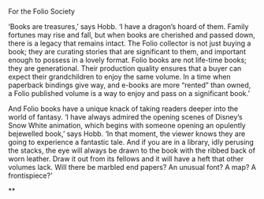 For the Folio Society

‘Books are treasures,’ says Hobb. ‘I have a dragon’s hoard of them. Family fortunes may rise and fall, but when books are cherished and passed down, there is a legacy that remains intact. The Folio collector is not just buying a book; they are curating stories that are significant to them, and important enough to possess in a lovely format. Folio books are not life-time books; they are generational. Their production quality ensures that a buyer can expect their grandchildren to enjoy the same volume. In a time when paperback bindings give way, and e-books are more “rented” than owned, a Folio published volume is a way to enjoy and pass on a significant book.’

And Folio books have a unique knack of taking readers deeper into the world of fantasy. ‘I have always admired the opening scenes of Disney’s Snow White animation, which begins with someone opening an opulently bejewelled book,’ says Hobb. ‘In that moment, the viewer knows they are going to experience a fantastic tale. And if you are in a library, idly perusing the stacks, the eye will always be drawn to the book with the ribbed back of worn leather. Draw it out from its fellows and it will have a heft that other volumes lack. Will there be marbled end papers? An unusual font? A map? A frontispiece?’

**